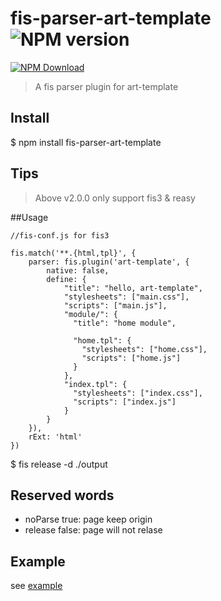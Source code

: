 # fis-parser-art-template ![NPM version](https://badge.fury.io/js/fis-parser-art-template.png)

[![NPM Download](https://nodei.co/npm-dl/fis-parser-art-template.png?months=1)](https://www.npmjs.org/package/fis-parser-art-template)

> A fis parser plugin for art-template

## Install

   $ npm install fis-parser-art-template

## Tips
  
 > Above v2.0.0 only support fis3 & reasy


##Usage


```javscript
//fis-conf.js for fis3

fis.match('**.{html,tpl}', {
    parser: fis.plugin('art-template', {
        native: false,
        define: {
            "title": "hello, art-template",
            "stylesheets": ["main.css"],
            "scripts": ["main.js"],
            "module/": {
              "title": "home module",

              "home.tpl": {
                "stylesheets": ["home.css"],
                "scripts": ["home.js"]
              }
            },
            "index.tpl": {
              "stylesheets": ["index.css"],
              "scripts": ["index.js"]
            }
        }
    }),
    rExt: 'html'
})

```


  $ fis release -d ./output

## Reserved words

  * noParse   true: page keep origin
  * release   false: page will not relase


## Example 

see [example](https://github.com/lwdgit/fis-parser-art-template/tree/reasy/example '')

